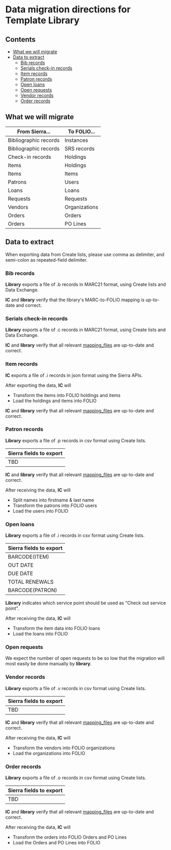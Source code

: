 # Data migration directions for Template Library

## Contents
* [What we will migrate](#what-we-will-migrate)
* [Data to extract](#data-to-extract)
  * [Bib records](#bib-records)
  * [Serials check-in records](#serials-check-in-records)
  * [Item records](#item-records)
  * [Patron records](#patron-records)
  * [Open loans](#bib-records)
  * [Open requests](open-requests)
  * [Vendor records](vendor-records)
  * [Order records](order-records)  

## What we will migrate
|From Sierra...|To FOLIO...|
|---|---|
|Bibliographic records|Instances|
|Bibliographic records|SRS records|
|Check-in records|Holdings|
|Items|Holdings|
|Items|Items|
|Patrons|Users|
|Loans|Loans|
|Requests|Requests|
|Vendors|Organizations|
|Orders|Orders|
|Orders|PO Lines|



## Data to extract
When exporting data from Create lists, please use comma as delimiter, and semi-colon as repeated-field delimiter.

### Bib records
**Library** exports a file of .b records in MARC21 format, using Create lists and Data Exchange.

**IC** and **library** verify that the library's MARC-to-FOLIO mapping is up-to-date and correct.

### Serials check-in records
**Library** exports a file of .c records in MARC21 format, using Create lists and Data Exchange.

**IC** and **library** verify that all relevant [mapping_files](mapping_files) are up-to-date and correct.

### Item records
**IC** exports a file of .i records in json format using the Sierra APIs.

After exporting the data, **IC** will
- Transform the items into FOLIO holdings and items
- Load the holdings and items into FOLIO

**IC** and **library** verify that all relevant [mapping_files](mapping_files) are up-to-date and correct.

### Patron records
**Library** exports a file of .p records in csv format using Create lists. 

|Sierra fields to export|
|---|
|TBD|

**IC** and **library** verify that all relevant [mapping_files](mapping_files) are up-to-date and correct.

After receiving the data, **IC** will
- Split names into firstname & last name
- Transform the patrons into FOLIO users
- Load the users into FOLIO

### Open loans
**Library** exports a file of .i records in csv format using Create lists. 

|Sierra fields to export|
|---|
|BARCODE(ITEM)|
|OUT DATE|
|DUE DATE|
|TOTAL RENEWALS|
|BARCODE(PATRON)|

**Library** indicates which service point should be used as "Check out service point".

After receiving the data, **IC** will
- Transform the item data into FOLIO loans
- Load the loans into FOLIO

### Open requests
We expect the number of open requests to be so low that the migration will most easily be done manually by **library**.

### Vendor records
**Library** exports a file of .v records in csv format using Create lists. 

|Sierra fields to export|
|---|
|TBD|

**IC** and **library** verify that all relevant [mapping_files](mapping_files) are up-to-date and correct.

After receiving the data, **IC** will
- Transform the vendors into FOLIO organizations
- Load the organizations into FOLIO

### Order records
**Library** exports a file of .o records in csv format using Create lists. 

|Sierra fields to export|
|---|
|TBD|

**IC** and **library** verify that all relevant [mapping_files](mapping_files) are up-to-date and correct.

After receiving the data, **IC** will
- Transform the orders into FOLIO Orders and PO Lines
- Load the Orders and PO Lines into FOLIO
